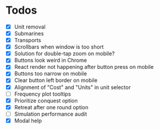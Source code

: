 # Todos
- [x] Unit removal
- [x] Submarines
- [x] Transports
- [x] Scrollbars when window is too short
- [x] Solution for double-tap zoom on mobile?
- [x] Buttons look weird in Chrome
- [x] React render not happening after button press on mobile
- [x] Buttons too narrow on mobile
- [x] Clear button left border on mobile
- [x] Alignment of "Cost" and "Units" in unit selector
- [ ] Frequency plot tooltips
- [x] Prioritize conquest option
- [x] Retreat after one round option
- [ ] Simulation performance audit
- [x] Modal help
